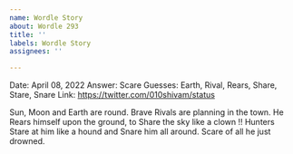 ```yaml
---
name: Wordle Story
about: Wordle 293
title: ''
labels: Wordle Story
assignees: ''

---
```


Date: April 08, 2022
Answer: Scare
Guesses: Earth, Rival, Rears, Share, Stare, Snare
Link: https://twitter.com/010shivam/status

Sun, Moon and Earth are round.
Brave Rivals are planning in the town.
He Rears himself upon the ground,
to Share the sky like a clown !!
Hunters Stare at him like a hound
and Snare him all around.
Scare of all he just drowned.
